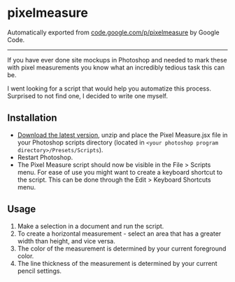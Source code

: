 # pixelmeasure
Automatically exported from [code.google.com/p/pixelmeasure](code.google.com/p/pixelmeasure) by Google Code.

---

If you have ever done site mockups in Photoshop and needed to mark these with pixel measurements you know what an incredibly tedious task this can be.

I went looking for a script that would help you automatize this process. Surprised to not find one, I decided to write one myself.

## Installation
* [Download the latest version](https://code.google.com/p/pixelmeasure/downloads/list), unzip and place the Pixel Measure.jsx file in your Photoshop scripts directory (located in `<your photoshop program directory>/Presets/Scripts`).
* Restart Photoshop.
* The Pixel Measure script should now be visible in the File > Scripts menu. For ease of use you might want to create a keyboard shortcut to the script. This can be done through the Edit > Keyboard Shortcuts menu.

## Usage
1. Make a selection in a document and run the script.
2. To create a horizontal measurement - select an area that has a greater width than height, and vice versa.
3. The color of the measurement is determined by your current foreground color.
4. The line thickness of the measurement is determined by your current pencil settings.
